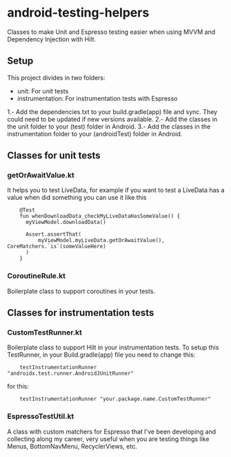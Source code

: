 # android-testing-helpers
Classes to make Unit and Espresso testing easier when using MVVM and Dependency Injection with Hilt.

## Setup
This project divides in two folders:
- unit: For unit tests
- instrumentation: For instrumentation tests with Espresso

1.- Add the dependencies.txt to your build.gradle(app) file and sync. They could need to be updated if new versions available.
2.- Add the classes in the unit folder to your (test) folder in Android.
3.- Add the classes in the instrumentation folder to your (androidTest) folder in Android.

## Classes for unit tests

### getOrAwaitValue.kt
It helps you to test LiveData, for example if you want to test a LiveData has a value when did something you can use it like this

        @Test 
        fun whenDownloadData_checkMyLiveDataHasSomeValue() {
          myViewModel.downloadData()

          Assert.assertThat(
              myViewModel.myLiveData.getOrAwaitValue(), CoreMatchers.`is`(someValueHere)
          )
        }
        
### CoroutineRule.kt
Boilerplate class to support coroutines in your tests.

## Classes for instrumentation tests

### CustomTestRunner.kt
Boilerplate class to support Hilt in your instrumentation tests. To setup this TestRunner, in your Build.gradle(app) file you need to change this:
        
        testInstrumentationRunner "androidx.test.runner.AndroidJUnitRunner"

for this:

        testInstrumentationRunner "your.package.name.CustomTestRunner"
        
### EspressoTestUtil.kt
A class with custom matchers for Espresso that I've been developing and collecting along my career, 
very useful when you are testing things like Menus, BottomNavMenu, RecyclerViews, etc.
